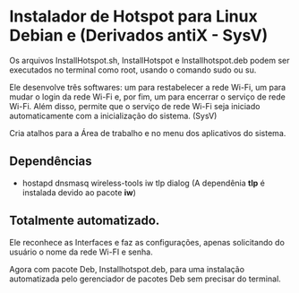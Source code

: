 # Instalador de Hotspot para Linux Debian e (Derivados antiX - SysV)

Os arquivos InstallHotspot.sh, InstallHotspot e Installhotspot.deb  podem ser executados no terminal como root, usando o comando sudo ou su.

Ele desenvolve três softwares: um para restabelecer a rede Wi-Fi, um para mudar o login da rede Wi-Fi e, por fim, um para encerrar o serviço de rede Wi-Fi. Além disso, permite que o serviço de rede Wi-Fi seja iniciado automaticamente com a inicialização do sistema. (SysV)

Cria atalhos para a Área de trabalho e no menu dos aplicativos do sistema.

## Dependências

- hostapd dnsmasq wireless-tools iw tlp dialog (A dependênia **tlp** é instalada devido ao pacote **iw**)

## Totalmente automatizado.

Ele reconhece as Interfaces e faz as configurações, apenas solicitando do usuário o nome da rede Wi-FI e senha.

Agora com pacote Deb, Installhotspot.deb, para uma instalação automatizada pelo gerenciador de pacotes Deb sem precisar do terminal.
